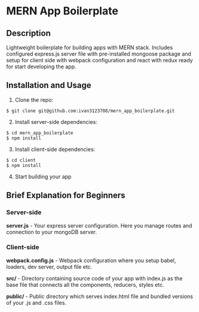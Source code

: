 # MERN App Boilerplate

## Description

Lightweight boilerplate for building apps with MERN stack.
Includes configured express.js server file with pre-installed mongoose package and setup for client side with webpack configuration and react with redux ready for start developing the app.

## Installation and Usage

1. Clone the repo:
```
$ git clone git@github.com:ivan3123708/mern_app_boilerplate.git
```
2. Install server-side dependencies:
```
$ cd mern_app_boilerplate
$ npm install
```
3. Install client-side dependencies:
```
$ cd client
$ npm install
```
4. Start building your app

## Brief Explanation for Beginners

### Server-side

**server.js** - Your express server configuration. Here you manage routes and connection to your mongoDB server.

### Client-side

**webpack.config.js** - Webpack configuration where you setup babel, loaders, dev server, output file etc.

**src/** - Directory containing source code of your app with index.js as the base file that connects all the components, reducers, styles etc.

**public/** - Public directory which serves index.html file and bundled versions of your .js and .css files.